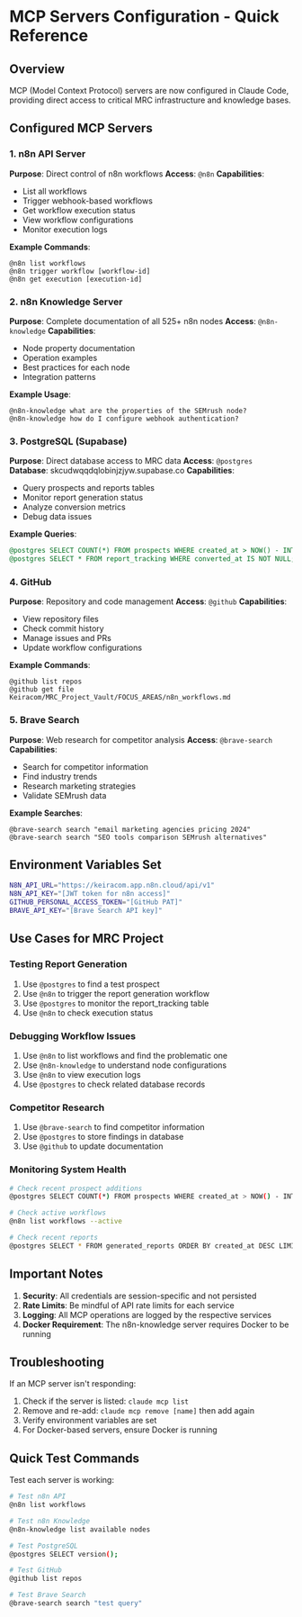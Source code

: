# MCP Servers Configuration - Quick Reference

## Overview
MCP (Model Context Protocol) servers are now configured in Claude Code, providing direct access to critical MRC infrastructure and knowledge bases.

## Configured MCP Servers

### 1. n8n API Server
**Purpose**: Direct control of n8n workflows
**Access**: `@n8n`
**Capabilities**:
- List all workflows
- Trigger webhook-based workflows
- Get workflow execution status
- View workflow configurations
- Monitor execution logs

**Example Commands**:
```
@n8n list workflows
@n8n trigger workflow [workflow-id]
@n8n get execution [execution-id]
```

### 2. n8n Knowledge Server
**Purpose**: Complete documentation of all 525+ n8n nodes
**Access**: `@n8n-knowledge`
**Capabilities**:
- Node property documentation
- Operation examples
- Best practices for each node
- Integration patterns

**Example Usage**:
```
@n8n-knowledge what are the properties of the SEMrush node?
@n8n-knowledge how do I configure webhook authentication?
```

### 3. PostgreSQL (Supabase)
**Purpose**: Direct database access to MRC data
**Access**: `@postgres`
**Database**: skcudwqqdqlobinjzjyw.supabase.co
**Capabilities**:
- Query prospects and reports tables
- Monitor report generation status
- Analyze conversion metrics
- Debug data issues

**Example Queries**:
```sql
@postgres SELECT COUNT(*) FROM prospects WHERE created_at > NOW() - INTERVAL '7 days';
@postgres SELECT * FROM report_tracking WHERE converted_at IS NOT NULL;
```

### 4. GitHub
**Purpose**: Repository and code management
**Access**: `@github`
**Capabilities**:
- View repository files
- Check commit history
- Manage issues and PRs
- Update workflow configurations

**Example Commands**:
```
@github list repos
@github get file Keiracom/MRC_Project_Vault/FOCUS_AREAS/n8n_workflows.md
```

### 5. Brave Search
**Purpose**: Web research for competitor analysis
**Access**: `@brave-search`
**Capabilities**:
- Search for competitor information
- Find industry trends
- Research marketing strategies
- Validate SEMrush data

**Example Searches**:
```
@brave-search search "email marketing agencies pricing 2024"
@brave-search search "SEO tools comparison SEMrush alternatives"
```

## Environment Variables Set

```bash
N8N_API_URL="https://keiracom.app.n8n.cloud/api/v1"
N8N_API_KEY="[JWT token for n8n access]"
GITHUB_PERSONAL_ACCESS_TOKEN="[GitHub PAT]"
BRAVE_API_KEY="[Brave Search API key]"
```

## Use Cases for MRC Project

### Testing Report Generation
1. Use `@postgres` to find a test prospect
2. Use `@n8n` to trigger the report generation workflow
3. Use `@postgres` to monitor the report_tracking table
4. Use `@n8n` to check execution status

### Debugging Workflow Issues
1. Use `@n8n` to list workflows and find the problematic one
2. Use `@n8n-knowledge` to understand node configurations
3. Use `@n8n` to view execution logs
4. Use `@postgres` to check related database records

### Competitor Research
1. Use `@brave-search` to find competitor information
2. Use `@postgres` to store findings in database
3. Use `@github` to update documentation

### Monitoring System Health
```bash
# Check recent prospect additions
@postgres SELECT COUNT(*) FROM prospects WHERE created_at > NOW() - INTERVAL '1 day';

# Check active workflows
@n8n list workflows --active

# Check recent reports
@postgres SELECT * FROM generated_reports ORDER BY created_at DESC LIMIT 10;
```

## Important Notes

1. **Security**: All credentials are session-specific and not persisted
2. **Rate Limits**: Be mindful of API rate limits for each service
3. **Logging**: All MCP operations are logged by the respective services
4. **Docker Requirement**: The n8n-knowledge server requires Docker to be running

## Troubleshooting

If an MCP server isn't responding:
1. Check if the server is listed: `claude mcp list`
2. Remove and re-add: `claude mcp remove [name]` then add again
3. Verify environment variables are set
4. For Docker-based servers, ensure Docker is running

## Quick Test Commands

Test each server is working:
```bash
# Test n8n API
@n8n list workflows

# Test n8n Knowledge
@n8n-knowledge list available nodes

# Test PostgreSQL
@postgres SELECT version();

# Test GitHub
@github list repos

# Test Brave Search
@brave-search search "test query"
```